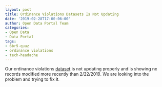 ```yaml
---
layout: post
title: Ordinance Violations Datasets Is Not Updating
date: '2019-02-28T17:00-06:00'
author: Open Data Portal Team
categories:
- Open Data
- Data Portal
tags:
- 6br9-quuz
- ordinance violations
- tech-headache
---
```

Our ordinance violations [dataset](https://data.cityofchicago.org/d/6br9-quuz) is not updating properly and is showing no records modified more recently than 2/22/2019. We are looking into the problem and trying to fix it.
